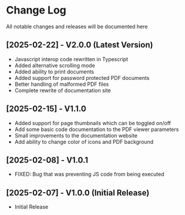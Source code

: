 # Change Log

All notable changes and releases will be documented here

## [2025-02-22] - V2.0.0 (Latest Version)

- Javascript interop code rewritten in Typescript
- Added alternative scrolling mode
- Added ability to print documents
- Added support for password protected PDF documents
- Better handling of malformed PDF files
- Complete rewrite of documentation site

## [2025-02-15] - V1.1.0

- Added support for page thumbnails which can be toggled on/off
- Add some basic code documentation to the PDF viewer parameters
- Small improvements to the documentation website
- Add ability to change color of icons and PDF background

## [2025-02-08] - V1.0.1 

- FIXED: Bug that was preventing JS code from being executed

## [2025-02-07] - V1.0.0 (Initial Release)

- Initial Release